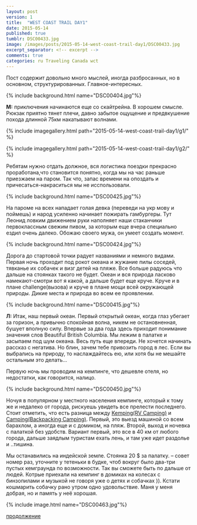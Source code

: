 ```yaml
---
layout: post
version: 1
title:  "WEST COAST TRAIL DAY1"
date: 2015-05-14
published: true
tumblr: DSC00433.jpg
image: /images/posts/2015-05-14-west-coast-trail-day1/DSC00433.jpg
excerpt_separator: <!-- excerpt -->
comments: true
categories: ru Traveling Canada wct
---
```

Пост содержит довольно много мыслей, иногда разбросанных, но в основном, структурированных. Главное-интересных.
<!-- excerpt -->
{% include background.html name="DSC00404.jpg"%}

**М:** приключения начинаются еще со скайтрейна. В хорошем смысле. Рюкзак приятно тянет плечи, давно забытое ощущение и предвкушение похода длинной 75км накатывают волнами.

{% include imagegallery.html path="2015-05-14-west-coast-trail-day1/g1/" %}

{% include imagegallery.html path="2015-05-14-west-coast-trail-day1/g2/" %}

Ребятам нужно отдать должное, вся логистика поездки прекрасно проработана,что становится понятно, когда мы на час раньше приезжаем на паром. Так что, запас времени на опоздать и причесаться-накраситься мы не исспользовали.

{% include background.html name="DSC00425.jpg"%}

На пароме на всех нападает голая девка (переведи на укр мову и поймешь) и народ усиленно начинает пожирать гамбургеры. Тут Леонид ловким движением руки наполняет наши стаканчики первоклассным свежим пивом, за которым еще вчера специально ездил очень далеко. Обожаю своего мужа, он умеет создать момент.

{% include background.html name="DSC00424.jpg"%}

Дорога до стартовой точки радует названиями и немного видами.  Первая ночь проходит под рокот океана и жужание пилы соседей, тявканье их собачек и визг детей на пляже. Все больше радуюсь что дальше на стоянках такого не будет. Океан и вся природа ласково намекают-смотри вот я какой, а дальше будет еще круче. Круче и в плане challenge(вызовa) и круче в плане мощи всей окружающей природы. Дикие места и природа во всем ее проявлении.

{% include background.html name="DSC00415.jpg"%}

**Л:** Итак, наш первый океан. Первый открытый океан, когда глаз убегает за горизон, а привычно спокойная волна, никем не остановненная, бушует вполную силу. Впервые за два года здесь приходит понимание значения слов Beautiful British Columbia.
Мы лежим в палатке и засыпаем под шум океана. Весь путь еще впереди.
Не хочется начинать рассказ с негатива. Но блин, зачем тебе привозить город в лес. Если вы выбрались на природу, то наслаждайтесь ею, или хотя бы не мешайте остальным это делать…

Первую ночь мы проводим на кемпинге, что дешевле отеля, но недостатки, как говорится, налицо.

{% include background.html name="DSC00450.jpg"%}

Ночуя в популярном у местного населения кемпинге, который к тому же и недалеко от города, рискуешь увидеть все прелести последнего. Стоит отметить, что есть разница между [Kemping(RV Camping)](https://www.google.ca/search?q=Kemping&source=lnms&tbm=isch&sa=X&ved=0CAgQ_AUoAmoVChMI4Z6cvavZxgIVERqSCh0QngB0&biw=1685&bih=974) и [Camping(Backpacking Camping)](https://www.google.ca/search?q=Kemping&source=lnms&tbm=isch&sa=X&ved=0CAgQ_AUoAmoVChMI4Z6cvavZxgIVERqSCh0QngB0&biw=1685&bih=974#tbm=isch&q=Camping). Первый, это выезд машиной со всем барахлом, а иногда еще и с домиком, на пляж. Второй, выход и ночевка с палаткой без удобств. Вариант первый, это все в 40 км от любого города, дальше заядлым туристам ехать лень, и там уже идет раздолье и ..тишина.

Мы останавились на индейской земле. Стоянка 20 $ за палатку.
– совет номер раз, уточните у тетеньки в будке, чтоб вокруг было  два-три пустых кемграунда по возможности. Так вы сможете быть по дальше от людей. Котрые приехали на кемпинг в домиках на колесах с бинзопилами и музыкой не говоря уже о детях и собачках )). Кстати кошмарить собачку рано утром одно удовольствие. Маня у меня добрая, но и память у неё хорошая.

{% include image.html name="DSC00463.jpg"%}


[продолжение](/ru/traveling/canada/wct/2015/05/15/west-coast-trail-day2.html)
